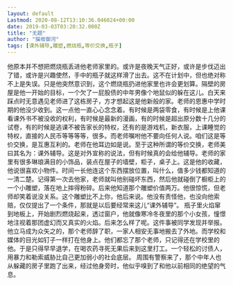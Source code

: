 ```yaml
---
layout: default
Lastmod: 2020-08-12T13:10:36.046024+00:00
date: 2019-03-03T03:20:32.000Z
title: "无题"
author: "猫坂御河"
tags: [课外辅导,雕塑,燃烧瓶,等价交换,瓶子]
---
```


他原本并不想把燃烧瓶丢进他老师家里的。或许是夜晚天气正好，或许是步伐迈出了错，或许是兴趣使然，手中的瓶子就这样滑了出去。这不在计划中，但也绝对称不上是失误。只是他突然意识到，这个燃烧瓶扔进他家里也许会更划算。隔壁的房屋是他一开始的目标，一个欠了一屁股债的中年男像个地鼠似的躲在这儿。白天来踩点时无意遇见老师进了这栋房子，方才想起这是他新般的家。老师的恩惠中学时期的他没少收到。这一点他一直心心念念着。有时候是两袋零食，有时候是上他课看课外书不被没收的权利，有时候是最新的漫画，有的时候是超出原分数十几分的试卷，有的时候是逃课不被告家长的特权，还有的是游戏机，新衣服，上课睡觉的特权，直接的人民币等等等等，很多。而老师嘱咐他不要向任何人说。咱们这是等价交换，是互惠互利的。老师在他耳边如是说。至于这种所谓的等价交换，老师美曰其名为：课外辅导。这是对外宣称的说法，但有时候真的会给他辅导。老师的家里有很多琳琅满目的小饰品，装点在屋子的墙壁，柜子，桌子上。这是他的收藏，他说很喜欢小物件。时间一长他连这个东西摆放位置，叫什么，值多少钱都知道的一清二楚。记得第一次去他家，老师就叫他别碰坏东西，然后他就碰倒了橱柜上的一个小雕塑，落在地上摔得粉碎。后来他知道那个雕塑价值两万。他很惊慌，但老师却笑着说没关系。这个雕塑比不上你，他后来说。他没有责怪他，也没向他索赔，仅仅提出了一个条件，那就是以后要经常来这儿“课外辅导”。 瓶子里火焰窜到地板上，开始剧烈燃烧起来，透过窗户，他就像寒冷冬夜里的那个小女孩，憧憬地注视着那团虚幻而又真实的火焰。后来怎么样了呢。这件事被同学发现并举报。他立马成为众矢之的，那个老师辞了职，一家人相安无事地搬去了外地。而学校和媒体的目光如钉子一样打在他身上。他们都忘了那个老师，只记得还在学校里的他。于是只得早早退学，在喝农药寻死无果后来到这里打工。一个轻松的讨债人，用暴力和勒索威胁比自己更加弱小的社会底层。 周围有警察来了，那个中年人也从躲藏的房子里跑了出来，经过他身旁时，他似乎嗅到了和他以前相同的绝望的气息。

